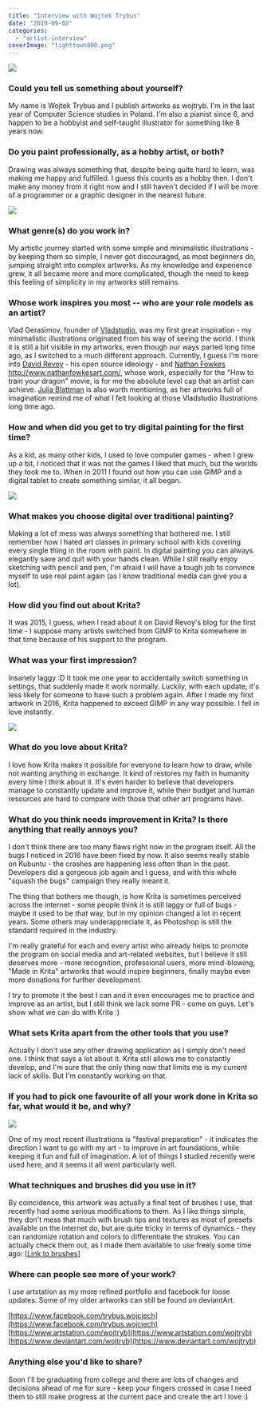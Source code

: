```yaml
---
title: "Interview with Wojtek Trybus"
date: "2019-09-02"
categories: 
  - "artist-interview"
coverImage: "lighttown800.png"
---
```


![](/images/posts/2019/the_storm_is_coming800.png)

### Could you tell us something about yourself?

My name is Wojtek Trybus and I publish artworks as wojtryb. I'm in the last year of Computer Science studies in Poland. I'm also a pianist since 6, and happen to be a hobbyist and self-taught illustrator for something like 8 years now.

### Do you paint professionally, as a hobby artist, or both?

Drawing was always something that, despite being quite hard to learn, was making me happy and fulfilled. I guess this counts as a hobby then. I don't make any money from it right now and I still haven't decided if I will be more of a programmer or a graphic designer in the nearest future.

![](/images/posts/2019/lighttown800.png)

### What genre(s) do you work in?

My artistic journey started with some simple and minimalistic illustrations - by keeping them so simple, I never got discouraged, as most beginners do, jumping straight into complex artworks. As my knowledge and experience grew, it all became more and more complicated, though the need to keep this feeling of simplicity in my artworks still remains.

### Whose work inspires you most -- who are your role models as an artist?

Vlad Gerasimov, founder of [Vladstudio](https://vlad.studio), was my first great inspiration - my minimalistic illustrations originated from his way of seeing the world. I think it is still a bit visible in my artworks, even though our ways parted long time ago, as I switched to a much different approach. Currently, I guess I'm more into [David Revoy](https://www.davidrevoy.com/) - his open source ideology - and [Nathan Fowkes](http://www.nathanfowkesart.com/) http://www.nathanfowkesart.com/, whose work, especially for the "How to train your dragon" movie, is for me the absolute level cap that an artist can achieve. [Julia Blattman](https://juliablattman.com/illustrations/) is also worth mentioning, as her artworks full of imagination remind me of what I felt looking at those Vladstudio illustrations long time ago.

### How and when did you get to try digital painting for the first time?

As a kid, as many other kids, I used to love computer games - when I grew up a bit, I noticed that it was not the games I liked that much, but the worlds they took me to. When in 2011 I found out how you can use GIMP and a digital tablet to create something similar, it all began.

![](/images/posts/2019/fishy_business800.png)

### What makes you choose digital over traditional painting?

Making a lot of mess was always something that bothered me. I still remember how I hated art classes in primary school with kids covering every single thing in the room with paint. In digital painting you can always elegantly save and quit with your hands clean. While I still really enjoy sketching with pencil and pen, I'm afraid I will have a tough job to convince myself to use real paint again (as I know traditional media can give you a lot).

### How did you find out about Krita?

It was 2015, I guess, when I read about it on David Revoy's blog for the first time - I suppose many artists switched from GIMP to Krita somewhere in that time because of his support to the program.

### What was your first impression?

Insanely laggy :D It took me one year to accidentally switch something in settings, that suddenly made it work normally. Luckily, with each update, it's less likely for someone to have such a problem again. After I made my first artwork in 2016, Krita happened to exceed GIMP in any way possible. I fell in love instantly.

![](/images/posts/2019/grapevine800.png)

### What do you love about Krita?

I love how Krita makes it possible for everyone to learn how to draw, while not wanting anything in exchange. It kind of restores my faith in humanity every time I think about it. It's even harder to believe that developers manage to constantly update and improve it, while their budget and human resources are hard to compare with those that other art programs have.

### What do you think needs improvement in Krita? Is there anything that really annoys you?

I don't think there are too many flaws right now in the program itself. All the bugs I noticed in 2016 have been fixed by now. It also seems really stable on Kubuntu - the crashes are happening less often than in the past. Developers did a gorgeous job again and I guess, and with this whole "squash the bugs" campaign they really meant it.

The thing that bothers me though, is how Krita is sometimes perceived across the internet - some people think it is still laggy or full of bugs - maybe it used to be that way, but in my opinion changed a lot in recent years. Some others may underappreciate it, as Photoshop is still the standard required in the industry.

I'm really grateful for each and every artist who already helps to promote the program on social media and art-related websites, but I believe it still deserves more - more recognition, professional users, more mind-blowing, "Made in Krita" artworks that would inspire beginners, finally maybe even more donations for further development.

I try to promote it the best I can and it even encourages me to practice and improve as an artist, but I still think we lack some PR - come on guys. Let's show what we can do with Krita :)

### What sets Krita apart from the other tools that you use?

Actually I don't use any other drawing application as I simply don't need one. I think that says a lot about it. Krita still allows me to constantly develop, and I'm sure that the only thing now that limits me is my current lack of skills. But I'm constantly working on that.

### If you had to pick one favourite of all your work done in Krita so far, what would it be, and why?

![](/images/posts/2019/festival_preparation800.png)

One of my most recent illustrations is "festival preparation" - it indicates the direction I want to go with my art - to improve in art foundations, while keeping it fun and full of imagination. A lot of things I studied recently were used here, and it seems it all went particularly well.

### What techniques and brushes did you use in it?

By coincidence, this artwork was actually a final test of brushes I use, that recently had some serious modifications to them. As I like things simple, they don't mess that much with brush tips and textures as most of presets available on the internet do, but are quite tricky in terms of dynamics - they can randomize rotation and colors to differentiate the strokes. You can actually check them out, as I made them available to use freely some time ago: \[[Link to brushes](https://www.dropbox.com/sh/tbpkifi2ogou65j/AADniEBp-kBAAqlU4svq4RxWa?dl=0&fbclid=IwAR0waTTBtap3bZPZTljXrUDFNMXDns-8rw4EKbU6k4U4-tPMF_Hs4z9AX1Y)\]

### Where can people see more of your work?

I use artstation as my more refined portfolio and facebook for loose updates. Some of my older artworks can still be found on deviantArt.

[https://www.facebook.com/trybus.wojciech](https://www.facebook.com/trybus.wojciech) [https://www.artstation.com/wojtryb](https://www.artstation.com/wojtryb) [https://www.deviantart.com/wojtryb](https://www.deviantart.com/wojtryb)

### Anything else you'd like to share?

Soon I'll be graduating from college and there are lots of changes and decisions ahead of me for sure - keep your fingers crossed in case I need them to still make progress at the current pace and create the art I love :)
